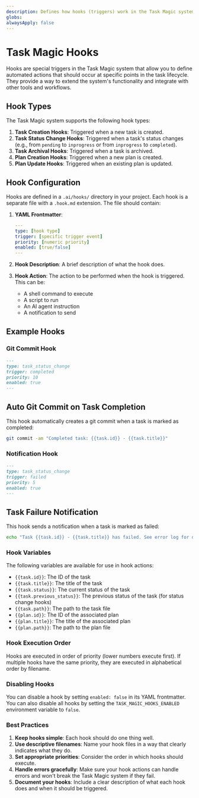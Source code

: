 ```yaml
---
description: Defines how hooks (triggers) work in the Task Magic system, allowing automated actions to be executed at specific points in the task lifecycle.
globs:
alwaysApply: false
---
```


# Task Magic Hooks

Hooks are special triggers in the Task Magic system that allow you to define automated actions that should occur at specific points in the task lifecycle.
They provide a way to extend the system's functionality and integrate with other tools and workflows.

## Hook Types

The Task Magic system supports the following hook types:

1. **Task Creation Hooks**: Triggered when a new task is created.
2. **Task Status Change Hooks**: Triggered when a task's status changes (e.g., from `pending` to `inprogress` or from `inprogress` to `completed`).
3. **Task Archival Hooks**: Triggered when a task is archived.
4. **Plan Creation Hooks**: Triggered when a new plan is created.
5. **Plan Update Hooks**: Triggered when an existing plan is updated.

## Hook Configuration

Hooks are defined in a `.ai/hooks/` directory in your project. Each hook is a separate file with a `.hook.md` extension. The file should contain:

1. **YAML Frontmatter**:

    ```yaml
    ---
    type: [hook type]
    trigger: [specific trigger event]
    priority: [numeric priority]
    enabled: [true/false]
    ---
    ```

2. **Hook Description**: A brief description of what the hook does.
3. **Hook Action**: The action to be performed when the hook is triggered. This can be:
   - A shell command to execute
   - A script to run
   - An AI agent instruction
   - A notification to send

## Example Hooks

### Git Commit Hook

```markdown
---
type: task_status_change
trigger: completed
priority: 10
enabled: true
---
```

## Auto Git Commit on Task Completion

This hook automatically creates a git commit when a task is marked as completed:

```bash
git commit -am "Completed task: {{task.id}} - {{task.title}}"
```

### Notification Hook

```markdown
---
type: task_status_change
trigger: failed
priority: 5
enabled: true
---
```

## Task Failure Notification

This hook sends a notification when a task is marked as failed:

```bash
echo "Task {{task.id}} - {{task.title}} has failed. See error log for details." | mail -s "Task Failure Alert" team@example.com
```

### Hook Variables

The following variables are available for use in hook actions:

- `{{task.id}}`: The ID of the task
- `{{task.title}}`: The title of the task
- `{{task.status}}`: The current status of the task
- `{{task.previous_status}}`: The previous status of the task (for status change hooks)
- `{{task.path}}`: The path to the task file
- `{{plan.id}}`: The ID of the associated plan
- `{{plan.title}}`: The title of the associated plan
- `{{plan.path}}`: The path to the plan file

### Hook Execution Order

Hooks are executed in order of priority (lower numbers execute first). If multiple hooks have the same priority, they are executed in alphabetical order by filename.

### Disabling Hooks

You can disable a hook by setting `enabled: false` in its YAML frontmatter. You can also disable all hooks by setting the `TASK_MAGIC_HOOKS_ENABLED` environment variable to `false`.

### Best Practices

1. **Keep hooks simple**: Each hook should do one thing well.
2. **Use descriptive filenames**: Name your hook files in a way that clearly indicates what they do.
3. **Set appropriate priorities**: Consider the order in which hooks should execute.
4. **Handle errors gracefully**: Make sure your hook actions can handle errors and won't break the Task Magic system if they fail.
5. **Document your hooks**: Include a clear description of what each hook does and when it should be triggered.
